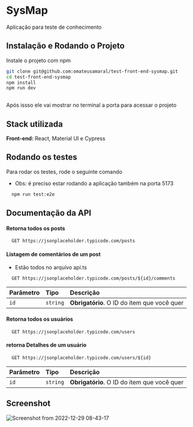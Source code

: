 
# SysMap

Aplicação para teste de conhecimento


## Instalação e Rodando o Projeto

Instale o projeto com npm



```bash
git clone git@github.com:omateusamaral/test-front-end-sysmap.git
cd test-front-end-sysmap
npm install
npm run dev
  
```

Após issso ele vai mostrar no terminal a porta para acessar o projeto
    
## Stack utilizada

**Front-end:** React, Material UI e Cypress



## Rodando os testes

Para rodar os testes, rode o seguinte comando

* Obs: é preciso estar rodando a aplicação também na porta 5173

```bash
  npm run test:e2e
```


## Documentação da API

#### Retorna todos os posts

```http
  GET https://jsonplaceholder.typicode.com/posts
```



#### Listagem de comentários de um post

* Estão todos no arquivo api.ts

```http
  GET https://jsonplaceholder.typicode.com/posts/${id}/comments
```

| Parâmetro   | Tipo       | Descrição                                   |
| :---------- | :--------- | :------------------------------------------ |
| `id`      | `string` | **Obrigatório**. O ID do item que você quer |



#### Retorna todos os usuários

```http
  GET https://jsonplaceholder.typicode.com/users
```

#### retorna Detalhes de um usuário

```http
  GET https://jsonplaceholder.typicode.com/users/${id}
```

| Parâmetro   | Tipo       | Descrição                                   |
| :---------- | :--------- | :------------------------------------------ |
| `id`      | `string` | **Obrigatório**. O ID do item que você quer |


## Screenshot

![Screenshot from 2022-12-29 08-43-17](https://user-images.githubusercontent.com/37390930/209946513-2a1f2bbd-6792-4dc1-b1c5-aba12881d3fe.png)

